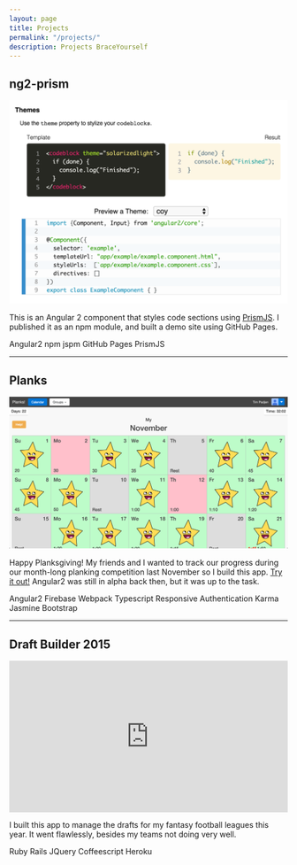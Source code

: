 ```yaml
---
layout: page
title: Projects
permalink: "/projects/"
description: Projects BraceYourself
---
```


## ng2-prism

<div class="icons">
  <a class="github ext" href="https://github.com/tpadjen/ng2-prism"><i class="fa fa-github"></i></a>
  <a class="web ext" href="/ng2-prism"><i class="fa fa-link"></i></a>
</div>

<div class="preview" style="width: 100%;">
  <a href="/ng2-prism"><img src="/public/img/previews/ng2-prism.png" alt="ng2-prism"></a>
</div>

This is an Angular 2 component that styles code sections using [PrismJS](http://prismjs.com/). I published it as an npm module, and built a demo site using GitHub Pages.

<div class="tags"><span class="tag">Angular2</span> <span class="tag">npm</span> <span class="tag">jspm</span> <span class="tag">GitHub Pages</span> <span class="tag">PrismJS</span></div>
<hr>

## Planks

<div class="icons">
  <a class="github ext" href="https://github.com/tpadjen/planks"><i class="fa fa-github"></i></a>
  <a class="web ext" href="https://planks.firebaseapp.com"><i class="fa fa-link"></i></a>
</div>

<div class="preview" style="width: 100%;">
  <a href="https://planks.firebaseapp.com"><img src="/public/img/previews/planks.png" alt="Planks"></a>
</div>

Happy Planksgiving! My friends and I wanted to track our progress during our month-long planking competition last November so I build this app. [Try it out!](https:planks.firebaseapp.com) Angular2 was still in alpha back then, but it was up to the task.

<div class="tags"><span class="tag">Angular2</span> <span class="tag">Firebase</span> <span class="tag">Webpack</span> <span class="tag">Typescript</span> <span class="tag">Responsive</span> <span class="tag">Authentication</span> <span class="tag">Karma</span> <span class="tag">Jasmine</span> <span class="tag">Bootstrap</span></div>
<hr>

## Draft Builder 2015

<div class="icons">
  <a class="github ext" href="https://github.com/tpadjen/draft-builder2015"><i class="fa fa-github"></i></a>
</div>

<div class="preview" style="width: 100%; height: 0px; position: relative; padding-bottom: 54.381%;"><iframe src="https://streamable.com/e/mdy7" frameborder="0" allowfullscreen webkitallowfullscreen mozallowfullscreen scrolling="no" style="width: 100%; height: 100%; position: absolute;"></iframe></div>

I built this app to manage the drafts for my fantasy football leagues this year. It went flawlessly, besides my teams not doing very well.

<div class="tags"><span class="tag">Ruby</span> <span class="tag">Rails</span> <span class="tag">JQuery</span> <span class="tag">Coffeescript</span> <span class="tag">Heroku</span></div>